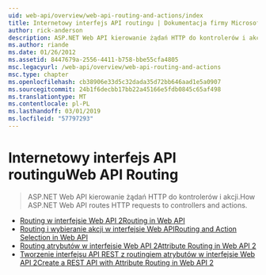 ```yaml
---
uid: web-api/overview/web-api-routing-and-actions/index
title: Internetowy interfejs API routingu | Dokumentacja firmy Microsoft
author: rick-anderson
description: ASP.NET Web API kierowanie żądań HTTP do kontrolerów i akcji.
ms.author: riande
ms.date: 01/26/2012
ms.assetid: 8447679a-2556-4411-b758-bbe55cfa4805
msc.legacyurl: /web-api/overview/web-api-routing-and-actions
msc.type: chapter
ms.openlocfilehash: cb38906e33d5c32dada35d72bb646aad1e5a0907
ms.sourcegitcommit: 24b1f6decbb17bb22a45166e5fdb0845c65af498
ms.translationtype: MT
ms.contentlocale: pl-PL
ms.lasthandoff: 03/01/2019
ms.locfileid: "57797293"
---
```

<a name="web-api-routing"></a><span data-ttu-id="c1791-103">Internetowy interfejs API routingu</span><span class="sxs-lookup"><span data-stu-id="c1791-103">Web API Routing</span></span>
====================
> <span data-ttu-id="c1791-104">ASP.NET Web API kierowanie żądań HTTP do kontrolerów i akcji.</span><span class="sxs-lookup"><span data-stu-id="c1791-104">How ASP.NET Web API routes HTTP requests to controllers and actions.</span></span>


- [<span data-ttu-id="c1791-105">Routing w interfejsie Web API 2</span><span class="sxs-lookup"><span data-stu-id="c1791-105">Routing in Web API</span></span>](routing-in-aspnet-web-api.md)
- [<span data-ttu-id="c1791-106">Routing i wybieranie akcji w interfejsie Web API</span><span class="sxs-lookup"><span data-stu-id="c1791-106">Routing and Action Selection in Web API</span></span>](routing-and-action-selection.md)
- [<span data-ttu-id="c1791-107">Routing atrybutów w interfejsie Web API 2</span><span class="sxs-lookup"><span data-stu-id="c1791-107">Attribute Routing in Web API 2</span></span>](attribute-routing-in-web-api-2.md)
- [<span data-ttu-id="c1791-108">Tworzenie interfejsu API REST z routingiem atrybutów w interfejsie Web API 2</span><span class="sxs-lookup"><span data-stu-id="c1791-108">Create a REST API with Attribute Routing in Web API 2</span></span>](create-a-rest-api-with-attribute-routing.md)
